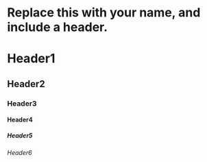 # Replace this with your name, and include a header.
# Header1
## Header2
### Header3
#### Header4
##### Header5
###### Header6
